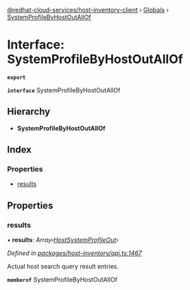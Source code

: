 [@redhat-cloud-services/host-inventory-client](../README.md) › [Globals](../globals.md) › [SystemProfileByHostOutAllOf](systemprofilebyhostoutallof.md)

# Interface: SystemProfileByHostOutAllOf

**`export`** 

**`interface`** SystemProfileByHostOutAllOf

## Hierarchy

* **SystemProfileByHostOutAllOf**

## Index

### Properties

* [results](systemprofilebyhostoutallof.md#results)

## Properties

###  results

• **results**: *Array‹[HostSystemProfileOut](hostsystemprofileout.md)›*

*Defined in [packages/host-inventory/api.ts:1467](https://github.com/RedHatInsights/javascript-clients/blob/master/packages/host-inventory/api.ts#L1467)*

Actual host search query result entries.

**`memberof`** SystemProfileByHostOutAllOf

